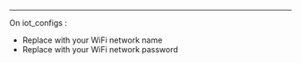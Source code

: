 ---
On iot_configs :
- Replace <YOUR WIFI NETWORK NAME> with your WiFi network name
- Replace <YOUR WIFI NETWORK PASSWORD> with your WiFi network password